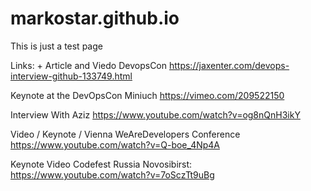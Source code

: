 # markostar.github.io
This is just a test page

Links: +
Article and Viedo DevopsCon
https://jaxenter.com/devops-interview-github-133749.html

Keynote at the DevOpsCon Miniuch 
https://vimeo.com/209522150

Interview With Aziz
https://www.youtube.com/watch?v=og8nQnH3ikY

Video / Keynote / Vienna WeAreDevelopers Conference
https://www.youtube.com/watch?v=Q-boe_4Np4A

Keynote Video Codefest Russia Novosibirst:
https://www.youtube.com/watch?v=7oSczTt9uBg
